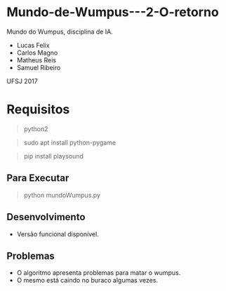 # Mundo-de-Wumpus---2-O-retorno
Mundo do Wumpus, disciplina de IA.

* Lucas Felix
* Carlos Magno
* Matheus Reis
* Samuel Ribeiro

UFSJ 2017

# Requisitos
>python2

> sudo apt install python-pygame

>pip install playsound

## Para Executar

> python mundoWumpus.py

## Desenvolvimento

* Versão funcional disponível.

## Problemas

* O algoritmo apresenta problemas para matar o wumpus.
* O mesmo está caindo no buraco algumas vezes.

